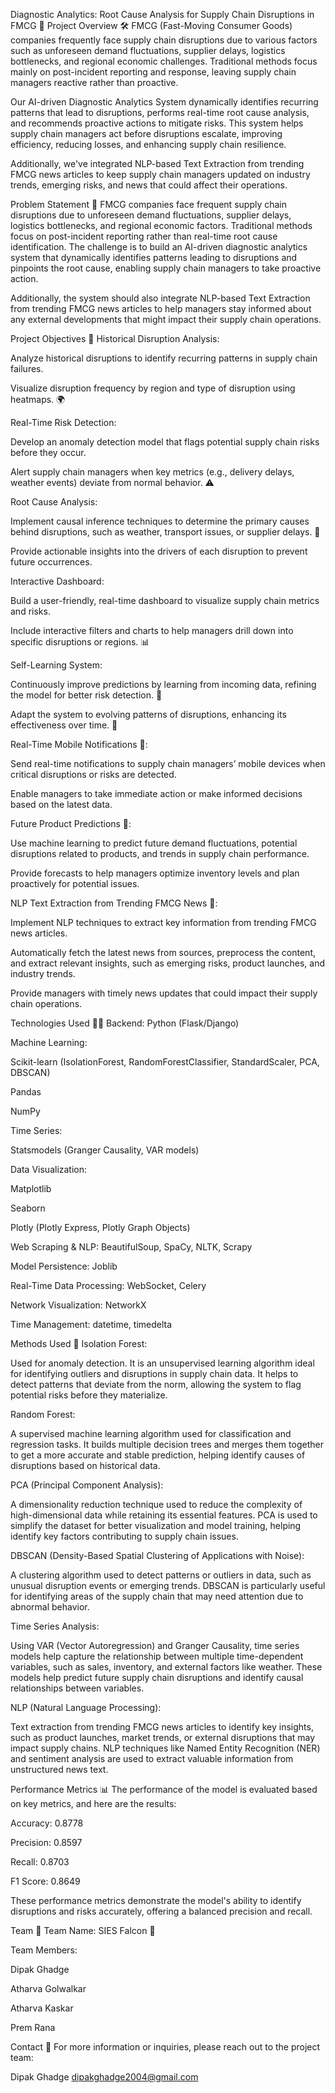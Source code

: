 Diagnostic Analytics: Root Cause Analysis for Supply Chain Disruptions in FMCG 🚚
Project Overview 🛠️
FMCG (Fast-Moving Consumer Goods) companies frequently face supply chain disruptions due to various factors such as unforeseen demand fluctuations, supplier delays, logistics bottlenecks, and regional economic challenges. Traditional methods focus mainly on post-incident reporting and response, leaving supply chain managers reactive rather than proactive.

Our AI-driven Diagnostic Analytics System dynamically identifies recurring patterns that lead to disruptions, performs real-time root cause analysis, and recommends proactive actions to mitigate risks. This system helps supply chain managers act before disruptions escalate, improving efficiency, reducing losses, and enhancing supply chain resilience.

Additionally, we've integrated NLP-based Text Extraction from trending FMCG news articles to keep supply chain managers updated on industry trends, emerging risks, and news that could affect their operations.

Problem Statement 🧠
FMCG companies face frequent supply chain disruptions due to unforeseen demand fluctuations, supplier delays, logistics bottlenecks, and regional economic factors. Traditional methods focus on post-incident reporting rather than real-time root cause identification. The challenge is to build an AI-driven diagnostic analytics system that dynamically identifies patterns leading to disruptions and pinpoints the root cause, enabling supply chain managers to take proactive action.

Additionally, the system should also integrate NLP-based Text Extraction from trending FMCG news articles to help managers stay informed about any external developments that might impact their supply chain operations.

Project Objectives 🎯
Historical Disruption Analysis:

Analyze historical disruptions to identify recurring patterns in supply chain failures.

Visualize disruption frequency by region and type of disruption using heatmaps. 🌍

Real-Time Risk Detection:

Develop an anomaly detection model that flags potential supply chain risks before they occur.

Alert supply chain managers when key metrics (e.g., delivery delays, weather events) deviate from normal behavior. ⚠️

Root Cause Analysis:

Implement causal inference techniques to determine the primary causes behind disruptions, such as weather, transport issues, or supplier delays. 🔎

Provide actionable insights into the drivers of each disruption to prevent future occurrences.

Interactive Dashboard:

Build a user-friendly, real-time dashboard to visualize supply chain metrics and risks.

Include interactive filters and charts to help managers drill down into specific disruptions or regions. 📊

Self-Learning System:

Continuously improve predictions by learning from incoming data, refining the model for better risk detection. 🧠

Adapt the system to evolving patterns of disruptions, enhancing its effectiveness over time. 🔄

Real-Time Mobile Notifications 📱:

Send real-time notifications to supply chain managers’ mobile devices when critical disruptions or risks are detected.

Enable managers to take immediate action or make informed decisions based on the latest data.

Future Product Predictions 🔮:

Use machine learning to predict future demand fluctuations, potential disruptions related to products, and trends in supply chain performance.

Provide forecasts to help managers optimize inventory levels and plan proactively for potential issues.

NLP Text Extraction from Trending FMCG News 📰:

Implement NLP techniques to extract key information from trending FMCG news articles.

Automatically fetch the latest news from sources, preprocess the content, and extract relevant insights, such as emerging risks, product launches, and industry trends.

Provide managers with timely news updates that could impact their supply chain operations.

Technologies Used 🧑‍💻
Backend: Python (Flask/Django)

Machine Learning:

Scikit-learn (IsolationForest, RandomForestClassifier, StandardScaler, PCA, DBSCAN)

Pandas

NumPy

Time Series:

Statsmodels (Granger Causality, VAR models)

Data Visualization:

Matplotlib

Seaborn

Plotly (Plotly Express, Plotly Graph Objects)

Web Scraping & NLP: BeautifulSoup, SpaCy, NLTK, Scrapy

Model Persistence: Joblib

Real-Time Data Processing: WebSocket, Celery

Network Visualization: NetworkX

Time Management: datetime, timedelta

Methods Used 🔧
Isolation Forest:

Used for anomaly detection. It is an unsupervised learning algorithm ideal for identifying outliers and disruptions in supply chain data. It helps to detect patterns that deviate from the norm, allowing the system to flag potential risks before they materialize.

Random Forest:

A supervised machine learning algorithm used for classification and regression tasks. It builds multiple decision trees and merges them together to get a more accurate and stable prediction, helping identify causes of disruptions based on historical data.

PCA (Principal Component Analysis):

A dimensionality reduction technique used to reduce the complexity of high-dimensional data while retaining its essential features. PCA is used to simplify the dataset for better visualization and model training, helping identify key factors contributing to supply chain issues.

DBSCAN (Density-Based Spatial Clustering of Applications with Noise):

A clustering algorithm used to detect patterns or outliers in data, such as unusual disruption events or emerging trends. DBSCAN is particularly useful for identifying areas of the supply chain that may need attention due to abnormal behavior.

Time Series Analysis:

Using VAR (Vector Autoregression) and Granger Causality, time series models help capture the relationship between multiple time-dependent variables, such as sales, inventory, and external factors like weather. These models help predict future supply chain disruptions and identify causal relationships between variables.

NLP (Natural Language Processing):

Text extraction from trending FMCG news articles to identify key insights, such as product launches, market trends, or external disruptions that may impact supply chains. NLP techniques like Named Entity Recognition (NER) and sentiment analysis are used to extract valuable information from unstructured news text.

Performance Metrics 📊
The performance of the model is evaluated based on key metrics, and here are the results:

Accuracy: 0.8778

Precision: 0.8597

Recall: 0.8703

F1 Score: 0.8649

These performance metrics demonstrate the model's ability to identify disruptions and risks accurately, offering a balanced precision and recall.

Team 👥
Team Name: SIES Falcon 🦅

Team Members:

Dipak Ghadge

Atharva Golwalkar

Atharva Kaskar

Prem Rana

Contact 📧
For more information or inquiries, please reach out to the project team:

Dipak Ghadge
dipakghadge2004@gmail.com
